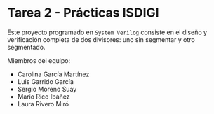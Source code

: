 # Tarea 2 - Prácticas ISDIGI
Este proyecto programado en `System Verilog` consiste en el diseño y verificación completa de dos divisores: uno sin segmentar y otro segmentado.

Miembros del equipo:
- Carolina García Martínez
- Luis Garrido García
- Sergio Moreno Suay
- Mario Rico Ibáñez
- Laura Rivero Miró
